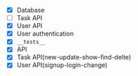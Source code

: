 
- [x] Database
- [ ] Task API
- [X] User API
- [X] User authentication
- [x] `__tests__`
- [x] API
- [x] Task API(new-update-show-find-delte)
- [X] User API(signup-login-change)